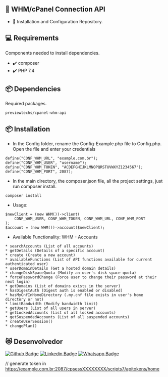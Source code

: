 ## :rocket: WHM/cPanel Connection API
* :star_struck: Installation and Configuration Repository.

## :computer: Requirements
Components needed to install dependencies.

* :heavy_check_mark: composer
* :heavy_check_mark: PHP 7.4

## :package: Dependencies
Required packages.

``` 
previewtechs/cpanel-whm-api
```

## :package: Installation

* In the Config folder, rename the Config-Example.php file to Config.php. Open the file and enter your credentials
``` 
define("CONF_WHM_URL", "example.com.br");
define("CONF_WHM_USER", "username");
define("CONF_WHM_TOKEN", "ACDEFGHIJKLMNOPQRSTUVWXYZ1234567");
define("CONF_WHM_PORT", 2087);
```

* In the main directory, the composer.json file, all the project settings, just run composer install.
``` 
composer install
```

* Usage:
``` 
$newClient = (new WHM())->client(
    CONF_WHM_USER, CONF_WHM_TOKEN, CONF_WHM_URL, CONF_WHM_PORT
);
$account = (new WHM())->account($newClient);
``` 

* Available Functionality: WHM - Accounts
``` 
* searchAccounts (List of all accounts)
* getDetails (Details of a specific account)
* create (Create a new account)
* availableFunctions (List of API functions available for current authenticated user)
* userDomainDetails (Get a hosted domain details)
* changeDiskSpaceQuota (Modify an user's disk space quota)
* forcePasswordChange (Force user to change their password at their next login)
* getDomains (List of domains exists in the server)
* hasDigestAuth (Digest auth is enabled or disabled)
* hasMyCnfInHomeDirectory (.my.cnf file exists in user's home directory or not)
* limitBandwidth (Modify bandwidth limit)
* getUsers (List of all users in server)
* getLockedAccounts (List of all locked accounts)
* getSuspendedAccounts (List of all suspended accounts)
* createUserSession()
* changePlan()
``` 

## :heart_eyes_cat: Desenvolvedor
[![Github Badge](https://img.shields.io/badge/-Github-000?style=flat-square&logo=Github&logoColor=white&link=https://github.com/nilsonpessim)](https://github.com/nilsonpessim)
[![Linkedin Badge](https://img.shields.io/badge/-LinkedIn-blue?style=flat-square&logo=Linkedin&logoColor=white&link=https://br.linkedin.com/in/nilsonpessim)](https://br.linkedin.com/in/nilsonpessim)
[![Whatsapp Badge](https://img.shields.io/badge/-Whatsapp-4CA143?style=flat-square&labelColor=4CA143&logo=whatsapp&logoColor=white&link=https://api.whatsapp.com/send?phone=5537999351046)](https://api.whatsapp.com/send?phone=5537999351046)

// generate token in https://example.com.br:2087/cpsessXXXXXXXX/scripts7/apitokens/home